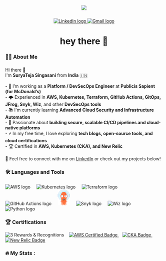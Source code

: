 <div align="center">
  <img height="150" src="https://media.giphy.com/media/M9gbBd9nbDrOTu1Mqx/giphy.gif" />
</div>

###

<div align="center">
  <a href="https://www.linkedin.com/in/suryateja-singasani-514b42319/" target="_blank">
    <img src="https://img.shields.io/static/v1?message=LinkedIn&logo=linkedin&label=&color=0077B5&logoColor=white&labelColor=&style=for-the-badge" height="25" alt="LinkedIn logo" />
  </a>
  <a href="mailto:suryatejadivum@gmail.com" target="_blank">
    <img src="https://img.shields.io/static/v1?message=Gmail&logo=gmail&label=&color=D14836&logoColor=white&labelColor=&style=for-the-badge" height="25" alt="Gmail logo" />
  </a>
</div>

###

<h1 align="center">hey there 👋</h1>

###

<h3 align="left">👩‍💻  About Me</h3>

###

<p align="left">
Hi there 👋  <br>
I'm <b>SuryaTeja Singasani</b> from <b>India</b> 🇮🇳  <br><br>
- 🔭 I’m working as a <b>Platform / DevSecOps Engineer</b> at <b>Publicis Sapient (for McDonald’s)</b>  <br>
- 🌩️ Experienced in <b>AWS, Kubernetes, Terraform, GitHub Actions, GitOps, JFrog, Snyk, Wiz</b>, and other <b>DevSecOps tools</b>  <br>
- 📚 I'm currently learning <b>Advanced Cloud Security and Infrastructure Automation</b>  <br>
- 🧠 Passionate about <b>building secure, scalable CI/CD pipelines and cloud-native platforms</b>  <br>
- ⚡ In my free time, I love exploring <b>tech blogs, open-source tools, and cloud certifications</b>  <br>
- 🏆 Certified in <b>AWS, Kubernetes (CKA), and New Relic</b>  <br><br>
💬 Feel free to connect with me on 
<a href="https://www.linkedin.com/in/suryateja-singasani-514b42319/">LinkedIn</a> or check out my projects below!
</p>

###

<h3 align="left">🛠 Languages and Tools</h3>

###

<div align="left">
  <img src="https://cdn.jsdelivr.net/gh/devicons/devicon/icons/amazonwebservices/amazonwebservices-original-wordmark.svg" height="50" alt="AWS logo" />
  <img width="12" />
  <img src="https://cdn.jsdelivr.net/gh/devicons/devicon/icons/kubernetes/kubernetes-plain-wordmark.svg" height="50" alt="Kubernetes logo" />
  <img width="12" />
  <img src="https://cdn.jsdelivr.net/gh/devicons/devicon/icons/terraform/terraform-original-wordmark.svg" height="50" alt="Terraform logo" />
  <img width="12" />
  <img src="https://cdn.jsdelivr.net/gh/devicons/devicon/icons/github/github-original.svg" height="50" alt="GitHub Actions logo" />
  <img width="12" />
  <img src="https://raw.githubusercontent.com/cncf/artwork/main/projects/argo/icon/color/argo-icon-color.svg" height="50" alt="ArgoCD logo" />
  <img width="12" />
  <img src="https://cdn.worldvectorlogo.com/logos/snyk.svg" height="50" alt="Snyk logo" />
  <img width="12" />
  <img src="https://cdn.worldvectorlogo.com/logos/wiz-1.svg" height="50" alt="Wiz logo" />
  <img width="12" />
  <img src="https://cdn.jsdelivr.net/gh/devicons/devicon/icons/python/python-original-wordmark.svg" height="50" alt="Python logo" />
</div>

###


### 🏆 Certifications

<div align="left">
  <img src="https://img.shields.io/badge/Awards-3%20R%26Rs-FFAA00?style=for-the-badge&logo=trophy&logoColor=white" height="30" alt="3 Rewards & Recognitions"/>
  <img width="8"/>
  <a href="https://cp.certmetrics.com/amazon/en/public/verify/credential/3M6QCEX102V41QKQ" target="_blank">
    <img src="https://img.shields.io/badge/AWS-Certified-232F3E?style=for-the-badge&logo=amazon-aws&logoColor=white" alt="AWS Certified Badge" height="30"/>
  </a>
  <img width="8"/>
  <a href="https://ti-user-certificates.s3.amazonaws.com/e0df7fbf-a057-42af-8a1f-590912be5460/2f7b7f9a-0cf7-455f-9d5a-99d04dcae024-singasani-surya-teja-2ef2fe7e-0ea8-4c56-884c-cc50161be14d-certificate.pdf" target="_blank">
    <img src="https://img.shields.io/badge/Kubernetes-CKA-326CE5?style=for-the-badge&logo=kubernetes&logoColor=white" alt="CKA Badge" height="30"/>
  </a>
  <img width="8"/>
  <a href="https://credentials.newrelic.com/85a80e9b-4cd8-476c-9587-49b1ef76d3c7#acc.kTIXblsP" target="_blank">
    <img src="https://img.shields.io/badge/New%20Relic-Certified-0080FF?style=for-the-badge&logo=new-relic&logoColor=white" alt="New Relic Badge" height="30"/>
  </a>
</div>


###
<h3 align="left">🔥 My Stats :</h3>
